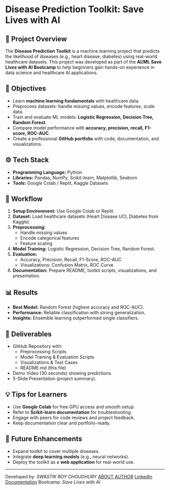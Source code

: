 # Disease Prediction Toolkit: Save Lives with AI

## 📌 Project Overview
The **Disease Prediction Toolkit** is a machine learning project that predicts the likelihood of diseases (e.g., heart disease, diabetes) using real-world healthcare datasets. This project was developed as part of the **AI/ML Save Lives with AI Bootcamp** to help beginners gain hands-on experience in data science and healthcare AI applications.

## 🎯 Objectives
- Learn **machine learning fundamentals** with healthcare data.
- Preprocess datasets: handle missing values, encode features, scale data.
- Train and evaluate ML models: **Logistic Regression, Decision Tree, Random Forest**.
- Compare model performance with **accuracy, precision, recall, F1-score, ROC-AUC**.
- Create a professional **GitHub portfolio** with code, documentation, and visualizations.

## ⚙️ Tech Stack
- **Programming Language:** Python  
- **Libraries:** Pandas, NumPy, Scikit-learn, Matplotlib, Seaborn  
- **Tools:** Google Colab / Replit, Kaggle Datasets  

## 📝 Workflow
1. **Setup Environment:** Use Google Colab or Replit.  
2. **Dataset:** Load healthcare datasets (Heart Disease UCI, Diabetes from Kaggle).  
3. **Preprocessing:**  
   - Handle missing values  
   - Encode categorical features  
   - Feature scaling  
4. **Model Training:** Logistic Regression, Decision Tree, Random Forest.  
5. **Evaluation:**  
   - Accuracy, Precision, Recall, F1-Score, ROC-AUC  
   - Visualizations: Confusion Matrix, ROC Curve  
6. **Documentation:** Prepare README, toolkit scripts, visualizations, and presentation.  

## 📊 Results
- **Best Model:** Random Forest (highest accuracy and ROC-AUC).  
- **Performance:** Reliable classification with strong generalization.  
- **Insights:** Ensemble learning outperformed single classifiers.  

## 🚀 Deliverables
- GitHub Repository with:
  - Preprocessing Scripts  
  - Model Training & Evaluation Scripts  
  - Visualizations & Test Cases  
  - README.md (this file)  
- Demo Video (30 seconds) showing predictions.  
- 5-Slide Presentation (project summary).  

## 💡 Tips for Learners
- Use **Google Colab** for free GPU access and smooth setup.  
- Refer to **Scikit-learn documentation** for troubleshooting.  
- Engage with peers for code reviews and project feedback.  
- Keep documentation clear and portfolio-ready.  

## 📌 Future Enhancements
- Expand toolkit to cover multiple diseases.  
- Integrate **deep learning models** (e.g., neural networks).  
- Deploy the toolkit as a **web application** for real-world use.  

---
 Developed by: *SWASTIK ROY CHOUDHURY* [ABOUT AUTHOR](https://bio.link/swastikroychoudhury)
 [LinkedIn](https://www.linkedin.com/in/swastikroychoudhury)
 [Documentation](https://drive.google.com/file/d/1rlDLGVmlT8ooQn13AdypRIhZ_8vcl6_f/view?usp=sharing)
 Bootcamp: *Save Lives with AI*

